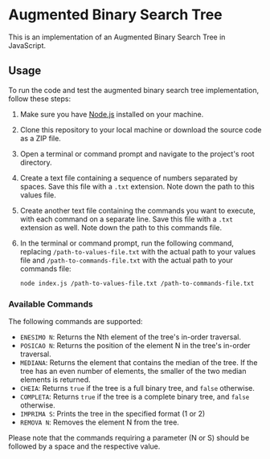 # Augmented Binary Search Tree

This is an implementation of an Augmented Binary Search Tree in JavaScript.

## Usage

To run the code and test the augmented binary search tree implementation, follow these steps:

1. Make sure you have [Node.js](https://nodejs.org) installed on your machine.

2. Clone this repository to your local machine or download the source code as a ZIP file.

3. Open a terminal or command prompt and navigate to the project's root directory.

4. Create a text file containing a sequence of numbers separated by spaces. Save this file with a `.txt` extension. Note down the path to this values file.

5. Create another text file containing the commands you want to execute, with each command on a separate line. Save this file with a `.txt` extension as well. Note down the path to this commands file.

6. In the terminal or command prompt, run the following command, replacing `/path-to-values-file.txt` with the actual path to your values file and `/path-to-commands-file.txt` with the actual path to your commands file:

   ```bash
   node index.js /path-to-values-file.txt /path-to-commands-file.txt

### Available Commands

The following commands are supported:

- `ENESIMO N`: Returns the Nth element of the tree's in-order traversal.
- `POSICAO N`: Returns the position of the element N in the tree's in-order traversal.
- `MEDIANA`: Returns the element that contains the median of the tree. If the tree has an even number of elements, the smaller of the two median elements is returned.
- `CHEIA`: Returns `true` if the tree is a full binary tree, and `false` otherwise.
- `COMPLETA`: Returns `true` if the tree is a complete binary tree, and `false` otherwise.
- `IMPRIMA S`: Prints the tree in the specified format (1 or 2)
- `REMOVA N`: Removes the element N from the tree.

Please note that the commands requiring a parameter (N or S) should be followed by a space and the respective value.